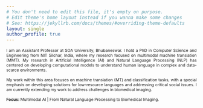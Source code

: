 ```yaml
---
# You don't need to edit this file, it's empty on purpose.
# Edit theme's home layout instead if you wanna make some changes
# See: https://jekyllrb.com/docs/themes/#overriding-theme-defaults
layout: single
author_profile: true
---
```


<div style="font-size: 0.75em; text-align: justify;">
I am an Assistant Professor at SOA University, Bhubaneswar. I hold a PhD in Computer Science and Engineering from NIT Silchar, India, where my research focused on multimodal machine translation (MMT). My research in Artificial Intelligence (AI) and Natural Language Processing (NLP) has centered on developing computational models to understand human language in complex and data-scarce environments.
<br><br>
My work within this area focuses on machine translation (MT) and classification tasks, with a special emphasis on developing solutions for low-resource languages and addressing critical social issues. I am currently extending my work to address challenges in biomedical imaging.
<br><br>
<b>Focus:</b> Multimodal AI | From Natural Language Processing to Biomedical Imaging.

</div>
